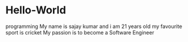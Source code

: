 # Hello-World
programming
My name is sajay kumar and i am 21 years old
my favourite sport is cricket 
My passion is to become a Software Engineer
